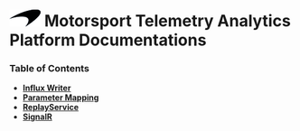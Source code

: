 # ![logo](/Branding/branding.png) Motorsport Telemetry Analytics Platform Documentations

### Table of Contents
- [**Influx Writer**](/InfluxWriter/README.md)<br>
- [**Parameter Mapping**](/ParameterMapping/README.md)<br>
- [**ReplayService**](ReplayService/README.md)<br>
- [**SignalR**](/SignalR/README.md)<br>